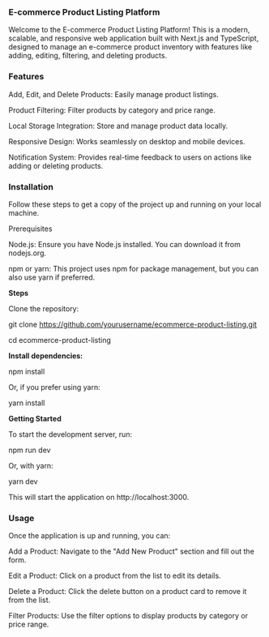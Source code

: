 ### E-commerce Product Listing Platform
Welcome to the E-commerce Product Listing Platform! This is a modern, scalable, and responsive web application built with Next.js and TypeScript, designed to manage an e-commerce product inventory with features like adding, editing, filtering, and deleting products.

### Features
Add, Edit, and Delete Products: Easily manage product listings.

Product Filtering: Filter products by category and price range.

Local Storage Integration: Store and manage product data locally.

Responsive Design: Works seamlessly on desktop and mobile devices.

Notification System: Provides real-time feedback to users on actions like adding or deleting products.

### Installation
Follow these steps to get a copy of the project up and running on your local machine.

Prerequisites

Node.js: Ensure you have Node.js installed. You can download it from nodejs.org.

npm or yarn: This project uses npm for package management, but you can also use yarn if preferred.

**Steps**

Clone the repository:

git clone https://github.com/yourusername/ecommerce-product-listing.git

cd ecommerce-product-listing

**Install dependencies:**

npm install

Or, if you prefer using yarn:

yarn install

**Getting Started**

To start the development server, run:

npm run dev

Or, with yarn:

yarn dev

This will start the application on http://localhost:3000.

### Usage
Once the application is up and running, you can:

Add a Product: Navigate to the "Add New Product" section and fill out the form.

Edit a Product: Click on a product from the list to edit its details.

Delete a Product: Click the delete button on a product card to remove it from the list.

Filter Products: Use the filter options to display products by category or price range.




